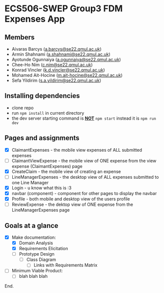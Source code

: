 # ECS506-SWEP Group3 FDM Expenses App

## Members
- Aivaras Barcys (a.barcys@se22.qmul.ac.uk)
- Armin Shahnami (a.shahnami@se22.qmul.ac.uk)
- Ayotunde Ogunnaiya (a.ogunnaiya@se22.qmul.ac.uk)
- Chee-Ho Nim (c.nim@se22.qmul.ac.uk)
- Konrad Vincler (k.d.vincler@se22.qmul.ac.uk)
- Mohamed Ait-Hocine (m.ait-hocine@se22.qmul.ac.uk)
- Sefa Yildirim (s.a.yildirim@se22.qmul.ac.uk)

## Installing dependencies
- clone repo
- run <code>npm install</code> in current directory
- the dev server starting command is <u>**NOT**</u> <code>npm start</code> instead it is <code>npm run dev</code>

## Pages and assignments
- [x] ClaimantExpenses - the mobile view expenses of ALL submitted expenses 
- [ ] ClaimantViewExpense - the mobile view of ONE expense from the view expense (ClaimantExpenses) page 
- [x] CreateClaim - the mobile view of creating an expense
- [ ] LineManagerExpenses - the desktop view of ALL expenses submitted to one Line Manager
- [x] Login - u know what this is :3
- [x] navbar (component) -  component for other pages to display the navbar
- [x] Profile - both mobile and desktop view of the users profile
- [ ] ReviewExpense - the dektop view of ONE expense from the LineManagerExpenses page

## Goals at a glance
- [x] Make documentation:
  - [x] Domain Analysis
  - [x] Requirements Elicitation
  - [ ] Prototype Design
    - [ ] Class Diagram
      - [ ] Links with Requirements Matrix
- [ ] Minimum Viable Product:
  - [ ] blah blah blah

End.
